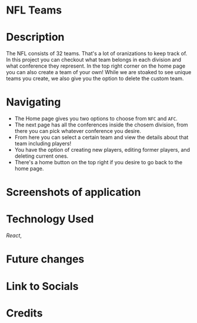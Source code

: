 # NFL Teams

# Description 

The NFL consists of 32 teams. That's a lot of oranizations to keep track of. In this project you can checkout what team belongs in each division and what conference they represent. In the top right corner on the home page you can also create a team of your own! While we are stoaked to see unique teams you create, we also give you the option to delete the custom team.

# Navigating 

- The Home page gives you two options to choose from `NFC` and `AFC`.
- The next page has all the conferences inside the chosem division, from there you can pick whatever conference you desire.
- From here you can select a certain team and view the details about that team including players!
- You have the option of creating new players, editing former players, and deleting current ones.
- There's a home button on the top right if you desire to go back to the home page.

# Screenshots of application

# Technology Used

*React*, 

# Future changes

# Link to Socials

# Credits